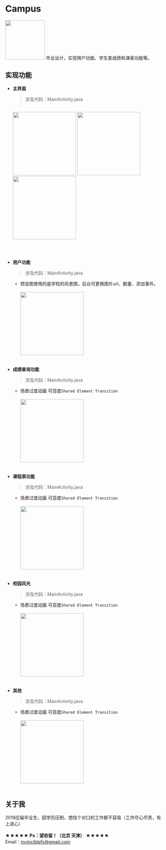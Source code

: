 # Campus

<img width="125" height="125" src="https://github.com/ZoomZFX/Campus/blob/master/ic_launcher_foreground.png"/>
毕业设计，实现用户功能、学生查成绩和课表功能等。
<br>

实现功能
----
* **主界面**
  > 涉及代码：MainActivity.java
  <br><br>
  <img width="200px" style="max-width:100%;" src="https://github.com/ZoomZFX/Campus/blob/master/1.jpg"/>
  <img width="200px" style="max-width:100%;" src="https://github.com/ZoomZFX/Campus/blob/master/2.jpg"/>
  <img width="200px" style="max-width:100%;" src="https://github.com/ZoomZFX/Campus/blob/master/3.jpg"/>
<br><br>

* **用户功能**
  > 涉及代码：MainActivity.java
  * 预览图使用的是学校的风景图，后台可更换图片url、数量、添加事件。
  <br><br><img width="200px" style="max-width:100%;" src="https://github.com/ZoomZFX/Campus/blob/master/162101_Campus.jpg"/>
<br><br>

* **成绩查询功能**
  > 涉及代码：MainActivity.java
  * 场景过度动画 可百度`Shared Element Transition`
  <br><br><img width="200px" style="max-width:100%;" src="https://github.com/ZoomZFX/Campus/blob/master/162128_Campus.jpg"/>
<br><br>

* **课程表功能**
  > 涉及代码：MainActivity.java
  * 场景过度动画 可百度`Shared Element Transition`
  <br><br><img width="200px" style="max-width:100%;" src="https://github.com/ZoomZFX/Campus/blob/master/162128_Campus.jpg"/>
<br><br>

* **校园风光**
  > 涉及代码：MainActivity.java
  * 场景过度动画 可百度`Shared Element Transition`
  <br><br><img width="200px" style="max-width:100%;" src="https://github.com/ZoomZFX/Campus/blob/master/162128_Campus.jpg"/>
<br><br>

* **其他**
  > 涉及代码：MainActivity.java
  * 场景过度动画 可百度`Shared Element Transition`
  <br><br><img width="200px" style="max-width:100%;" src="https://github.com/ZoomZFX/Campus/blob/master/162128_Campus.jpg"/>
<br><br>


关于我
----
2019应届毕业生，因学历压制，想找个对口的工作都不容易（工作尽心尽责，有上进心）   
<br>★★★★★   **Ps：望收留！（北京 天津）**   ★★★★★
<br>Email：invinciblefx@gmail.com
